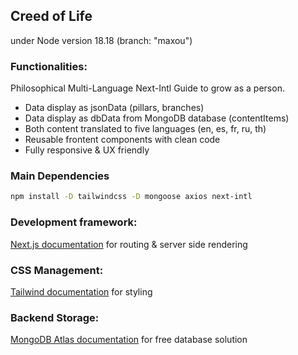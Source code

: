 ## Creed of Life
under Node version 18.18 (branch: "maxou")

### Functionalities:

Philosophical Multi-Language Next-Intl Guide to grow as a person.
- Data display as jsonData (pillars, branches)
- Data display as dbData from MongoDB database (contentItems)
- Both content translated to five languages (en, es, fr, ru, th)
- Reusable frontent components with clean code
- Fully responsive & UX friendly

### Main Dependencies

```bash
npm install -D tailwindcss -D mongoose axios next-intl
```

### Development framework:
[Next.js documentation](https://nextjs.org/docs) for routing & server side rendering

### CSS Management:
[Tailwind documentation](https://tailwindcss.com/docs/guides/nextjs) for styling

### Backend Storage:
[MongoDB Atlas documentation](https://www.mongodb.com/atlas) for free database solution